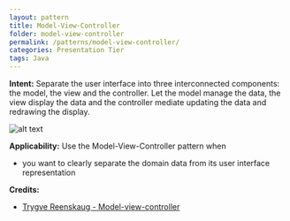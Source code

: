```yaml
---
layout: pattern
title: Model-View-Controller
folder: model-view-controller
permalink: /patterns/model-view-controller/
categories: Presentation Tier
tags: Java
---
```


**Intent:** Separate the user interface into three interconnected components:
the model, the view and the controller. Let the model manage the data, the view
display the data and the controller mediate updating the data and redrawing the
display.

![alt text](./etc/model-view-controller.png "Model-View-Controller")

**Applicability:** Use the Model-View-Controller pattern when

* you want to clearly separate the domain data from its user interface representation

**Credits:**

* [Trygve Reenskaug - Model-view-controller](http://en.wikipedia.org/wiki/Model%E2%80%93view%E2%80%93controller)
